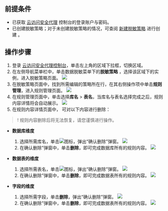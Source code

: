 ## 前提条件

- 已获取 [云访问安全代理](https://console.cloud.tencent.com/casb) 控制台的登录账户与密码。
- 已创建脱敏策略；对于未创建脱敏策略的情况，可查阅 [新建脱敏策略](https://cloud.tencent.com/document/product/1303/56900) 进行创建 。

## 操作步骤
1. 登录 [云访问安全代理控制台](https://console.cloud.tencent.com/casb)，单击左上角的区域下拉框，切换区域。
2. 在左侧导航菜单栏中，单击数据脱敏菜单下的**脱敏策略** ，选择该区域下的实例，进入脱敏策略页面。
![](https://main.qcloudimg.com/raw/015c463c1e77279ba87850c7ee3bc390.png)
3. 在脱敏策略页面中，找到所需编辑的策略所在行，在其右侧操作项中单击**规则管理**，进入规则管理页面。
![](https://main.qcloudimg.com/raw/ce6c914f3a2e18f566d11b1bcde1def4.png)
4. 在规则管理页面中，单击选择**库名** > **表名**，当库名与表名选择完成之后，规则内容详情将会自动展示。
![](https://main.qcloudimg.com/raw/dc1b3cc608392afb2efad18512831bcd.png)
5. 在规则内容详情页面中， 可对以下内容进行删除：
> ! 规则内容删除后将无法恢复，请您谨慎进行操作。
> 
 - **数据库维度**
    1. 选择所需库名，单击![](https://main.qcloudimg.com/raw/552aa53fc490392211e65d661033dd7a.png)图标，弹出“确认删除”弹窗。
![](https://main.qcloudimg.com/raw/53e46ca4470cc954f1ec3cfbe7ee3e50.png)
    2. 在确认删除”弹窗中，单击**删除**，即可完成数据库所有的规则内容。
![](https://main.qcloudimg.com/raw/e738e92e91af565abceacffd8a923536.png)
 - **数据表的维度**
    1. 选择所需表名，单击![](https://main.qcloudimg.com/raw/552aa53fc490392211e65d661033dd7a.png)图标，弹出“确认删除”弹窗。
![](https://main.qcloudimg.com/raw/f924488c2640fd31aa2f36a239baf3f9.png) 
    2. 在确认删除”弹窗中，单击**删除**，即可完成数据表所有的规则内容。
![](https://main.qcloudimg.com/raw/e0c027697ad7f4a350ebfcbeb0beaf5c.png)

 - **字段的维度**
    1. 选择所需字段，单击**删除**，弹出“确认删除”弹窗。
![](https://main.qcloudimg.com/raw/f62192fabff1b62fcdaf9041b3c29da2.png)
    2. 在确认删除”弹窗中，单击**删除**，即可完成数据表所有的规则内容。
![](https://main.qcloudimg.com/raw/babf9fda5424f8d44c4654f1132a4f99.png)
